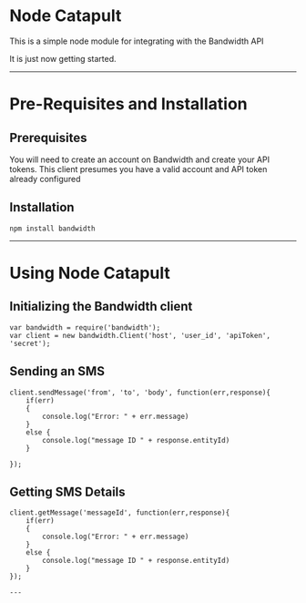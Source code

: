# Node Catapult

This is a simple node module for integrating with the Bandwidth  API

It is just now getting started.

---

# Pre-Requisites and Installation
## Prerequisites

You will need to create an account on Bandwidth and create your API tokens.
This client presumes you have a valid account and API token already configured

## Installation 
```shell
npm install bandwidth

```

---

# Using Node Catapult

## Initializing the Bandwidth client

```
var bandwidth = require('bandwidth');
var client = new bandwidth.Client('host', 'user_id', 'apiToken', 'secret');
```
## Sending an SMS
```
client.sendMessage('from', 'to', 'body', function(err,response){
	if(err)
	{
		console.log("Error: " + err.message)
	}
	else {
		console.log("message ID " + response.entityId)
	}
	
});
```
## Getting SMS Details
```
client.getMessage('messageId', function(err,response){
	if(err)
	{
		console.log("Error: " + err.message)
	}
	else {
		console.log("message ID " + response.entityId)
	}
});

---

